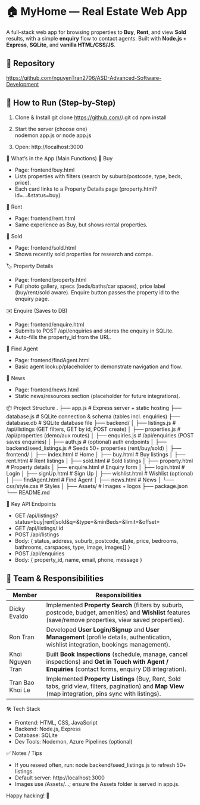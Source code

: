 # 🏠 MyHome — Real Estate Web App
A full-stack web app for browsing properties to **Buy**, **Rent**, and view **Sold** results, with a simple **enquiry** flow to contact agents. Built with **Node.js + Express**, **SQLite**, and **vanilla HTML/CSS/JS**.

## 🔗 Repository
https://github.com/nguyenTran2706/ASD-Advanced-Software-Development

## 🚀 How to Run (Step-by-Step)

1) Clone & Install
git clone https://github.com/<your-org>/<your-repo-name>.git
cd <your-repo-name>
npm install

2) Start the server (choose one)    
nodemon app.js or node app.js

3) Open: http://localhost:3000

🧭 What’s in the App (Main Functions)
🛒 Buy
- Page: frontend/buy.html
- Lists properties with filters (search by suburb/postcode, type, beds, price).
- Each card links to a Property Details page (property.html?id=...&status=buy).

🏡 Rent
- Page: frontend/rent.html
- Same experience as Buy, but shows rental properties.

🧾 Sold
- Page: frontend/sold.html
- Shows recently sold properties for research and comps.

🏷️ Property Details
- Page: frontend/property.html
- Full photo gallery, specs (beds/baths/car spaces), price label (buy/rent/sold aware). Enquire button passes the property id to the enquiry page.

✉️ Enquire (Saves to DB)
- Page: frontend/enquire.html
- Submits to POST /api/enquiries and stores the enquiry in SQLite.
- Auto-fills the property_id from the URL.

👤 Find Agent
- Page: frontend/findAgent.html
- Basic agent lookup/placeholder to demonstrate navigation and flow.

📰 News
- Page: frontend/news.html
- Static news/resources section (placeholder for future integrations).

📦 Project Structure
.
├── app.js                 # Express server + static hosting
├── database.js            # SQLite connection & schema (tables incl. enquiries)
├── database.db            # SQLite database file
├── backend/
│   ├── listings.js        # /api/listings (GET filters, GET by id, POST create)
│   ├── properties.js      # /api/properties (demo/aux routes)
│   ├── enquiries.js       # /api/enquiries (POST saves enquiries)
│   ├── auth.js            # (optional) auth endpoints
│
├── backend/seed_listings.js   # Seeds 50+ properties (rent/buy/sold)
│
├── frontend/
│   ├── index.html         # Home
│   ├── buy.html           # Buy listings
│   ├── rent.html          # Rent listings
│   ├── sold.html          # Sold listings
│   ├── property.html      # Property details
│   ├── enquire.html       # Enquiry form
│   ├── login.html         # Login
│   ├── signUp.html        # Sign Up
│   ├── wishlist.html      # Wishlist (optional)
│   ├── findAgent.html     # Find Agent
│   ├── news.html          # News
│   └── css/style.css      # Styles
│
├── Assets/                # Images + logos
├── package.json
└── README.md

🔌 Key API Endpoints
- GET /api/listings?status=buy|rent|sold&q=&type=&minBeds=&limit=&offset=
- GET /api/listings/:id
- POST /api/listings
- Body: { status, address, suburb, postcode, state, price, bedrooms, bathrooms, carspaces, type, image, images[] }
- POST /api/enquiries
- Body: { property_id, name, email, phone, message }

## 👥 Team & Responsibilities

| Member              | Responsibilities                                                                 |
|---------------------|---------------------------------------------------------------------------------|
| Dicky Evaldo      | Implemented **Property Search** (filters by suburb, postcode, budget, amenities) and **Wishlist** features (save/remove properties, view saved properties). |
| Ron Tran          | Developed **User Login/Signup** and **User Management** (profile details, authentication, wishlist integration, bookings management). |
| Khoi Nguyen Tran  | Built **Book Inspections** (schedule, manage, cancel inspections) and **Get in Touch with Agent / Enquiries** (contact forms, enquiry DB integration). |
| Tran Bao Khoi Le  | Implemented **Property Listings** (Buy, Rent, Sold tabs, grid view, filters, pagination) and **Map View** (map integration, pins sync with listings). |

🛠 Tech Stack
- Frontend: HTML, CSS, JavaScript
- Backend: Node.js, Express
- Database: SQLite
- Dev Tools: Nodemon, Azure Pipelines (optional)

✅ Notes / Tips
- If you reseed often, run: node backend/seed_listings.js to refresh 50+ listings.
- Default server: http://localhost:3000
- Images use /Assets/...; ensure the Assets folder is served in app.js.

Happy hacking! 🎉
